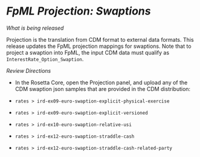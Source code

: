 # *FpML Projection: Swaptions*

_What is being released_

Projection is the translation from CDM format to external data formats.  This release updates the FpML projection mappings for swaptions.  Note that to project a swaption into FpML, the input CDM data must qualify as `InterestRate_Option_Swaption`.

_Review Directions_

- In the Rosetta Core, open the Projection panel, and upload any of the CDM swaption json samples that are provided in the CDM distribution:

- `rates > ird-ex09-euro-swaption-explicit-physical-exercise`
- `rates > ird-ex09-euro-swaption-explicit-versioned`
- `rates > ird-ex10-euro-swaption-relative-usi`
- `rates > ird-ex12-euro-swaption-straddle-cash`
- `rates > ird-ex12-euro-swaption-straddle-cash-related-party`
